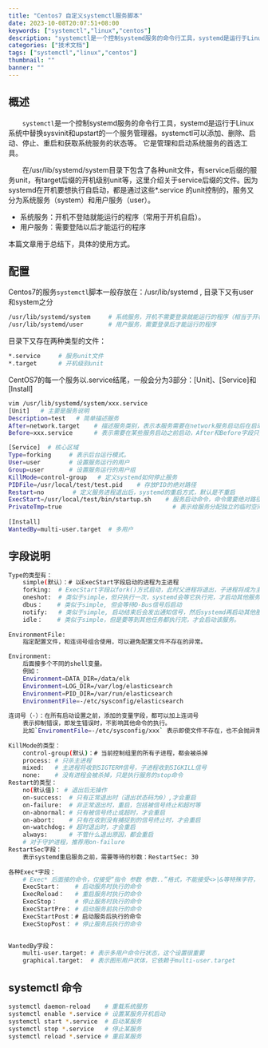 ```yaml
---
title: "Centos7 自定义systemctl服务脚本"
date: 2023-10-08T20:07:51+08:00
keywords: ["systemctl","linux","centos"]
description: "systemctl是一个控制systemd服务的命令行工具，systemd是运行于Linux系统中替换sysvinit和upstart的一个服务管理器。systemctl可以添加、删除、启动、停止、重启和获取系统服务的状态等。 它是管理和启动系统服务的首选工具。"
categories: ["技术文档"]
tags: ["systemctl","linux","centos"]
thumbnail: ""
banner: ""
---
```


## 概述
　　`systemctl`是一个控制systemd服务的命令行工具，systemd是运行于Linux系统中替换sysvinit和upstart的一个服务管理器。systemctl可以添加、删除、启动、停止、重启和获取系统服务的状态等。 它是管理和启动系统服务的首选工具。

　　在/usr/lib/systemd/system目录下包含了各种unit文件，有service后缀的服务unit，有target后缀的开机级别unit等，这里介绍关于service后缀的文件。因为systemd在开机要想执行自启动，都是通过这些*.service 的unit控制的，服务又分为系统服务（system）和用户服务（user）。

- 系统服务：开机不登陆就能运行的程序（常用于开机自启）。
- 用户服务：需要登陆以后才能运行的程序

本篇文章用于总结下，具体的使用方式。
## 配置
Centos7的服务`systemctl`脚本一般存放在：/usr/lib/systemd , 目录下又有user和system之分
```bash
/usr/lib/systemd/system     # 系统服务，开机不需要登录就能运行的程序（相当于开机自启）
/usr/lib/systemd/user       # 用户服务，需要登录后才能运行的程序
```
目录下又存在两种类型的文件：
```bash
*.service     # 服务unit文件
*.target      # 开机级别unit
```
CentOS7的每一个服务以.service结尾，一般会分为3部分：[Unit]、[Service]和[Install]
```bash
vim /usr/lib/systemd/system/xxx.service 
[Unit]   # 主要是服务说明
Description=test   # 简单描述服务
After=network.target    # 描述服务类别，表示本服务需要在network服务启动后在启动
Before=xxx.service      # 表示需要在某些服务启动之前启动，After和Before字段只涉及启动顺序，不涉及依赖关系。

[Service]  # 核心区域
Type=forking     # 表示后台运行模式。
User=user        # 设置服务运行的用户
Group=user       # 设置服务运行的用户组
KillMode=control-group   # 定义systemd如何停止服务
PIDFile=/usr/local/test/test.pid    # 存放PID的绝对路径
Restart=no        # 定义服务进程退出后，systemd的重启方式，默认是不重启
ExecStart=/usr/local/test/bin/startup.sh    # 服务启动命令，命令需要绝对路径
PrivateTmp=true                               # 表示给服务分配独立的临时空间
   
[Install]   
WantedBy=multi-user.target  # 多用户
```
## 字段说明
```bash
Type的类型有：
    simple(默认）：# 以ExecStart字段启动的进程为主进程
    forking:  # ExecStart字段以fork()方式启动，此时父进程将退出，子进程将成为主进程（后台运行）。一般都设置为forking
    oneshot:  # 类似于simple，但只执行一次，systemd会等它执行完，才启动其他服务
    dbus：    # 类似于simple, 但会等待D-Bus信号后启动
    notify:   # 类似于simple, 启动结束后会发出通知信号，然后systemd再启动其他服务
    idle：    # 类似于simple，但是要等到其他任务都执行完，才会启动该服务。
    
EnvironmentFile:
    指定配置文件，和连词号组合使用，可以避免配置文件不存在的异常。

Environment:
    后面接多个不同的shell变量。
    例如：
    Environment=DATA_DIR=/data/elk
    Environment=LOG_DIR=/var/log/elasticsearch
    Environment=PID_DIR=/var/run/elasticsearch
    EnvironmentFile=-/etc/sysconfig/elasticsearch
    
连词号（-）：在所有启动设置之前，添加的变量字段，都可以加上连词号
    表示抑制错误，即发生错误时，不影响其他命令的执行。
    比如`EnviromentFile=-/etc/sysconfig/xxx` 表示即使文件不存在，也不会抛异常
    
KillMode的类型：
    control-group(默认)：# 当前控制组里的所有子进程，都会被杀掉
    process: # 只杀主进程
    mixed:   # 主进程将收到SIGTERM信号，子进程收到SIGKILL信号
    none:    # 没有进程会被杀掉，只是执行服务的stop命令
Restart的类型：
    no(默认值)： # 退出后无操作
    on-success:  # 只有正常退出时（退出状态码为0）,才会重启
    on-failure:  # 非正常退出时，重启，包括被信号终止和超时等
    on-abnormal: # 只有被信号终止或超时，才会重启
    on-abort:    # 只有在收到没有捕捉到的信号终止时，才会重启
    on-watchdog: # 超时退出时，才会重启
    always:      # 不管什么退出原因，都会重启
    # 对于守护进程，推荐用on-failure
RestartSec字段：
    表示systemd重启服务之前，需要等待的秒数：RestartSec: 30 
    
各种Exec*字段：
    # Exec* 后面接的命令，仅接受“指令 参数 参数..”格式，不能接受<>|&等特殊字符，很多bash语法也不支持。如果想支持bash语法，需要设置Tyep=oneshot
    ExecStart：    # 启动服务时执行的命令
    ExecReload：   # 重启服务时执行的命令 
    ExecStop：     # 停止服务时执行的命令 
    ExecStartPre： # 启动服务前执行的命令 
    ExecStartPost：# 启动服务后执行的命令 
    ExecStopPost： # 停止服务后执行的命令

    
WantedBy字段：
    multi-user.target: # 表示多用户命令行状态，这个设置很重要
    graphical.target:  # 表示图形用户状体，它依赖于multi-user.target
```
## systemctl 命令
```bash
systemctl daemon-reload    # 重载系统服务
systemctl enable *.service # 设置某服务开机启动      
systemctl start *.service  # 启动某服务  
systemctl stop *.service   # 停止某服务 
systemctl reload *.service # 重启某服务
```